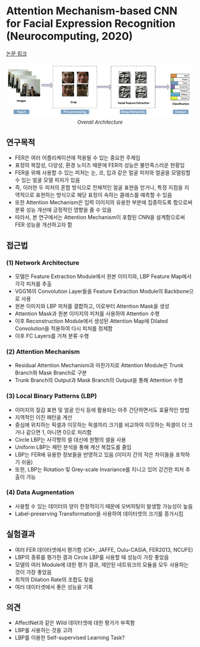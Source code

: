 # Attention Mechanism-based CNN for Facial Expression Recognition (Neurocomputing, 2020)

[논문 링크](https://www.sciencedirect.com/science/article/pii/S0925231220309838)

<p align="center">
    <img width="600" alt='fig1' src="./img/09_09_01.png?raw=true"></br>
    <em><font size=2>Overall Architecture</font></em>
</p>

## 연구목적
- FER은 여러 어플리케이션에 적용될 수 있는 중요한 주제임 
- 표정의 복잡성, 다양성, 환경 노이즈 때문에 FER의 성능은 불만족스러운 현황임 
- FER을 위해 사용할 수 있는 피처는 눈, 코, 입과 같은 얼굴 피처와 얼굴을 모델링할 수 있는 얼굴 모델 피처가 있음 
- 즉, 이러한 두 피처의 혼합 방식으로 전체적인 얼굴 표현을 얻거나, 특정 지점을 지역적으로 표현하는 방식으로 해당 표정이 속하는 클래스를 예측할 수 있음 
- 또한 Attention Mechanism은 입력 이미지의 유용한 부분에 집중하도록 함으로써 분류 성능 개선에 긍정적인 영향을 줄 수 있음 
- 따라서, 본 연구에서는 Attention Mechanism이 포함된 CNN을 설계함으로써 FER 성능을 개선하고자 함 

## 접근법
### (1) Network Architecture 
- 모델은 Feature Extraction Module에서 원본 이미지와, LBP Feature Map에서 각각 피처를 추출 
- VGG16의 Convolution Layer들을 Feature Extraction Module의 Backbone으로 사용 
- 원본 이미지와 LBP 피처를 결합하고, 이로부터 Attention Mask을 생성 
- Attention Mask과 원본 이미지의 피처를 사용하여 Attention 수행 
- 이후 Reconstruction Module에서 생성된 Attention Map에 Dilated Convolution을 적용하여 다시 피처를 정제함 
- 이후 FC Layers를 거쳐 분류 수행 
### (2) Attention Mechanism 
- Residual Attention Mechanism과 마찬가지로 Attention Module은 Trunk Branch와 Mask Branch로 구분 
- Trunk Branch의 Output과 Mask Branch의 Output을 통해 Attention 수행 
### (3) Local Binary Patterns (LBP)
- 이미지의 질감 표현 및 얼굴 인식 등에 활용되는 아주 간단하면서도 효율적인 방법 
- 지역적인 이진 패턴을 계산
- 중심에 위치하는 픽셀과 이웃하는 픽셀끼리 크기를 비교하여 이웃하는 픽셀이 더 크거나 같으면 1, 아니면 0으로 처리함 
- Circle LBP는 사각형의 셀 대신에 원형의 셀을 사용
- Uniform LBP는 패턴 분석을 통해 계산 복잡도를 줄임 
- LBP는 FER에 유용한 정보들을 반영하고 있음 (이미지 간의 작은 차이들을 포착하기 쉬움) 
- 또한, LBP는 Rotation 및 Grey-scale Invariance를 지니고 있어 강건한 피처 추출이 가능 
### (4) Data Augmentation 
- 사용할 수 있는 데이터의 양이 한정적이기 때문에 오버피팅이 발생할 가능성이 높음 
- Label-preserving Transformation을 사용하여 데이터셋의 크기를 증가시킴 

## 실험결과
- 여러 FER 데이터셋에서 평가함 (CK+, JAFFE, Oulu-CASIA, FER2013, NCUFE) 
- LBP의 종류를 평가한 결과 Circle LBP를 사용할 때 성능이 가장 좋았음 
- 모델의 여러 Module에 대한 평가 결과, 제안된 네트워크의 모듈을 모두 사용하는 것이 가장 좋았음 
- 최적의 Dilation Rate의 조합도 찾음 
- 여러 데이터셋에서 좋은 성능을 기록 

## 의견
- AffectNet과 같은 Wild 데이터셋에 대한 평가가 부족함 
- LBP를 사용하는 것을 고려 
- LBP를 이용한 Self-supervised Learning Task? 
